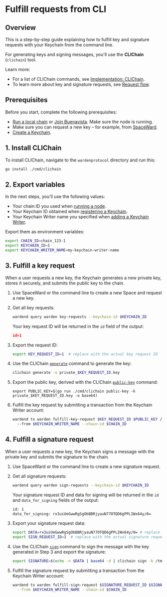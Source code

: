 ﻿---
sidebar_position: 2
---

# Fulfill requests from CLI

## Overview

This is a step-by-step guide explaining how to fulfill key and signature requests with your Keychain from the command line.

For generating keys and signing messages, you'll use the **CLIChain** (`clichain`) tool.

Learn more:

- For a list of CLIChain commands, see [Implementation: CLIChain](../implementations/clichain).
- To learn more about key and signature requests, see [Request flow](/learn/request-flow).

## Prerequisites

Before you start, complete the following prerequisites:

- [Run a local chain](/operate-a-node/run-a-local-chain) or [Join Buenavista](/operate-a-node/buenavista-testnet/join-buenavista). Make sure the node is running.
- Make sure you can request a new key – for example, from [SpaceWard](https://help.wardenprotocol.org/spaceward/manage-keys#request-a-key).
- [Create a Keychain](create-a-keychain).

## 1. Install CLIChain

To install CLIChain, navigate to the `wardenprotocol` directory and run this:

```bash
go install ./cmd/clichain
```

## 2. Export variables

In the next steps, you'll use the following values:

- Your chain ID you used when [running a node](create-a-keychain#1-run-a-node).
- Your Keychain ID obtained when [registering a Keychain](create-a-keychain#2-register-a-keychain).
- Your Keychain Writer name you specified when [adding a Keychain Writer](create-a-keychain#3-add-a-keychain-writer).  

Export them as environment variables:

```bash
export CHAIN_ID=chain_123-1 
export KEYCHAIN_ID=1
export KEYCHAIN_WRITER_NAME=my-keychain-writer-name  
```

## 3. Fulfill a key request

When a user requests a new key, the Keychain generates a new private key, stores it securely, and submits the public key to the chain.

1. Use SpaceWard or the command line to create a new Space and request a new key.

2. Get all key requests: 

   ```bash
   wardend query warden key-requests --keychain-id $KEYCHAIN_ID
   ```

   Your key request ID will be returned in the `id` field of the output:

   ```json
   id=1
   ```

3. Export the request ID:
   
   ```bash
   export KEY_REQUEST_ID=1  # replace with the actual key request ID
   ```

4. Use the CLIChain [`generate`](../implementations/clichain#generate-a-private-key) command to generate the key:
   
   ```bash
   clichain generate -o private_$KEY_REQUEST_ID.key
   ```

5. Export the public key, derived with the CLIChain [`public-key`](../implementations/clichain#derive-a-public-key) command:
   
   ```
   export PUBLIC_KEY=$(go run ./cmd/clichain public-key -k private_$KEY_REQUEST_ID.key -o base64)
   ```

3. Fulfill the key request by submitting a transaction from the Keychain Writer account:
   
   ```bash
   wardend tx warden fulfill-key-request $KEY_REQUEST_ID $PUBLIC_KEY /
     --from $KEYCHAIN_WRITER_NAME --chain-id $CHAIN_ID
   ```

## 4. Fulfill a signature request

When a user requests a new key, the Keychain signs a message with the private key and submits the signature to the chain.

1. Use SpaceWard or the command line to create a new signature request.

2. Get all signature requests:

   ```bash
   wardend query warden sign-requests --keychain-id $KEYCHAIN_ID
   ```
   
   Your signature request ID and data for signing will be returned in the `id` and `data_for_signing` fields of the output:
   
   ```bash
   id: 1
   data_for_signing: rx3uiUeGwwRgSgObBBRjyauN77OTQD6gPPLIWx64y/0=
   ```

3. Export your signature request data:

   ```bash
   export DATA=rx3uiUeGwwRgSgObBBRjyauN77OTQD6gPPLIWx64y/0= # replace with the actual data
   export SIGN_REQUEST_ID=1  # replace with the actual signature request ID
   ``` 

2. Use the CLIChain [`sign`](../implementations/clichain#sign-a-message) command to sign the message with the key generated in Step 3 and export the signature:
   
   ```bash
   export SIGNATURE=$(echo -n $DATA | base64 -d | clichain sign -k /tmp/key -o base64)
   ```
   
3. Fulfill the signature request by submitting a transaction from the Keychain Writer account:
   
   ```bash
   wardend tx warden fulfill-sign-request $SIGNATURE_REQUEST_ID $SIGNATURE \
     --from $KEYCHAIN_WRITER_NAME --chain-id $CHAIN_ID
   ```
